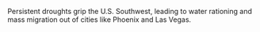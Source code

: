 Persistent droughts grip the U.S. Southwest, leading to water rationing and mass migration out of cities like Phoenix and Las Vegas.

